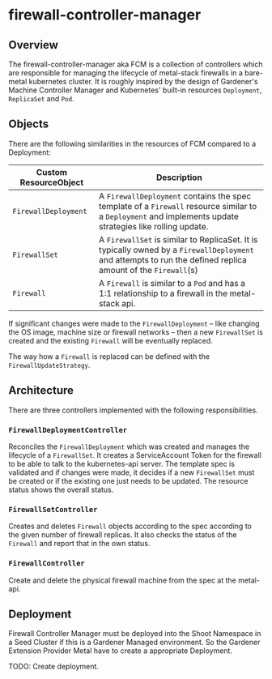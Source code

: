 # firewall-controller-manager

## Overview

The firewall-controller-manager aka FCM is a collection of controllers which are responsible for managing the lifecycle of metal-stack firewalls in a bare-metal kubernetes cluster. It is roughly inspired by the design of Gardener's Machine Controller Manager and Kubernetes' built-in resources `Deployment`, `ReplicaSet` and `Pod`.

## Objects

There are the following similarities in the resources of FCM compared to a Deployment:

| Custom ResourceObject | Description                                                                                                                                                   |
| --------------------- | ------------------------------------------------------------------------------------------------------------------------------------------------------------- |
| `FirewallDeployment`  | A `FirewallDeployment` contains the spec template of a `Firewall` resource similar to a `Deployment` and implements update strategies like rolling update.    |
| `FirewallSet`         | A `FirewallSet` is similar to ReplicaSet. It is typically owned by a `FirewallDeployment` and attempts to run the defined replica amount of the `Firewall`(s) |
| `Firewall`            | A `Firewall` is similar to a `Pod` and has a 1:1 relationship to a firewall in the metal-stack api.                                                           |

If significant changes were made to the `FirewallDeployment` – like changing the OS image, machine size or firewall networks – then a new `FirewallSet` is created and the existing `Firewall` will be eventually replaced.

The way how a `Firewall` is replaced can be defined with the `FirewallUpdateStrategy`.

## Architecture

There are three controllers implemented with the following responsibilities.

### `FirewallDeploymentController`

Reconciles the `FirewallDeployment` which was created and manages the lifecycle of a `FirewallSet`. It creates a ServiceAccount Token for the firewall to be able to talk to the kubernetes-api server. The template spec is validated and if changes were made, it decides if a new `FirewallSet` must be created or if the existing one just needs to be updated. The resource status shows the overall status.

### `FirewallSetController`

Creates and deletes `Firewall` objects according to the spec according to the given number of firewall replicas. It also checks the status of the `Firewall` and report that in the own status.

### `FirewallController`

Create and delete the physical firewall machine from the spec at the metal-api.

## Deployment

Firewall Controller Manager must be deployed into the Shoot Namespace in a Seed Cluster if this is a Gardener Managed environment. So the Gardener Extension Provider Metal have to create a appropriate Deployment.

TODO: Create deployment.
